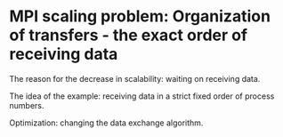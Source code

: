 # MPI scaling problem: Organization of transfers - the exact order of receiving data

The reason for the decrease in scalability: waiting on receiving data.

The idea of the example: receiving data in a strict fixed order of process numbers.

Optimization: changing the data exchange algorithm.
